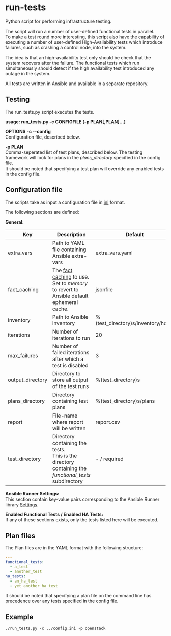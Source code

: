 # run-tests

Python script for performing infrastructure testing.  

The script will run a number of user-defined functional tests in parallel.  
To make a test round more interesting, this script also have the capability of executing a number of user-defined High-Availability tests which introduce failures, such as crashing a control node, into the system.

The idea is that an high-availability test only should be check that the system recovers after the failure. The functional tests which run simultaneously should detect if the high availability test introduced any outage in the system.

All tests are written in Ansible and available in a separate repository.

## Testing

The run_tests.py script executes the tests.

**usage: run_tests.py -c CONFIGFILE [-p PLAN[,PLAN]...]**

**OPTIONS**
**-c --config**  
Configuration file, described below.

**-p PLAN**  
Comma-seperated list of test plans, described below. The testing framework will look for plans in the _plans_directory_ specified in the config file.   
It should be noted that specifying a test plan will override any enabled tests in the config file.

## Configuration file
The scripts take as input a configuration file in [ini](https://en.wikipedia.org/wiki/INI_file) format.

The following sections are defined:

**General:**

| Key             | Description| Default
|-----            |----------  | ---
| extra_vars      | Path to YAML file containing Ansible extra-vars | extra_vars.yaml
| fact_caching    | The [fact caching](https://docs.ansible.com/ansible/latest/reference_appendices/config.html#cache-plugin) to use. <br> Set to _memory_ to revert to Ansible default ephemeral cache. | jsonfile
|inventory        | Path to Ansible inventory | %(test_directory)s/inventory/hosts
| iterations      | Number of iterations to run | 20
| max_failures    | Number of failed iterations after which a test is disabled| 3
| output_directory| Directory to store all output of the test runs | %(test_directory)s
| plans_directory | Directory containing test plans | %(test_directory)s/plans
| report          | File-name where report will be written | report.csv
| test_directory  | Directory containing the tests. <br> This is the directory containing the _functional_tests_ subdirectory | - / required

**Ansible Runner Settings:**  
This section contain key-value pairs corresponding to the Ansible Runner library [Settings](https://ansible-runner.readthedocs.io/en/latest/intro.html#env-settings-settings-for-runner-itself).

**Enabled Functional Tests / Enabled HA Tests:**  
If any of these sections exists, only the tests listed here will be executed.

## Plan files
The Plan files are in the YAML format with the following structure:

```YAML
---
functional_tests:
  - a_test
  - another_test
ha_tests:
  - an_ha_test
  - yet_another_ha_test
```
It should be noted that specifying a plan file on the command line has precedence over any tests specified in the config file.

## Example
```
./run_tests.py -c ../config.ini -p openstack
```
